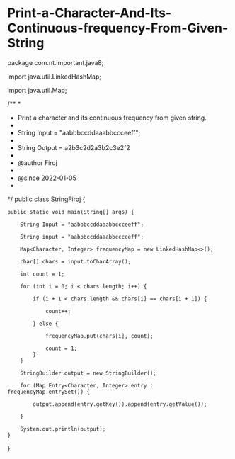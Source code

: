 # Print-a-Character-And-Its-Continuous-frequency-From-Given-String

package com.nt.important.java8;

import java.util.LinkedHashMap;

import java.util.Map;

/**
 * 
 * Print a character and its continuous frequency from given string.
 * 
 * String Input = "aabbbccddaaabbccceeff";
 * 
 *   String Output = a2b3c2d2a3b2c3e2f2
 * 
 * @author Firoj
 * 
 * @since 2022-01-05
 * 
 */
public class StringFiroj {

	public static void main(String[] args) {
  
		String Input = "aabbbccddaaabbccceeff";

		String input = "aabbbccddaaabbccceeff";

        Map<Character, Integer> frequencyMap = new LinkedHashMap<>();

        char[] chars = input.toCharArray();
        
        int count = 1;
        
        for (int i = 0; i < chars.length; i++) {
        
            if (i + 1 < chars.length && chars[i] == chars[i + 1]) {
            
                count++;
                
            } else {
            
                frequencyMap.put(chars[i], count);
                
                count = 1;
            }
        }

        StringBuilder output = new StringBuilder();
        
        for (Map.Entry<Character, Integer> entry : frequencyMap.entrySet()) {
        
            output.append(entry.getKey()).append(entry.getValue());
            
        }

        System.out.println(output);
	}

}


